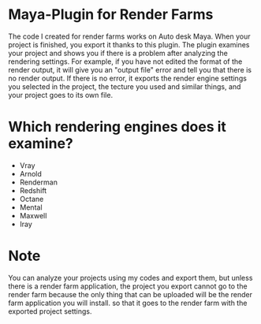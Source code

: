 # Maya-Plugin for Render Farms
The code I created for render farms works on Auto desk Maya. When your project is finished, you export it thanks to this plugin. The plugin examines your project and shows you if there is a problem after analyzing the rendering settings. For example, if you have not edited the format of the render output, it will give you an "output file" error and tell you that there is no render output. If there is no error, it exports the render engine settings you selected in the project, the tecture you used and similar things, and your project goes to its own file.

# Which rendering engines does it examine?
  - Vray
  - Arnold
  - Renderman
  - Redshift
  - Octane
  - Mental
  - Maxwell
  - Iray

# Note
You can analyze your projects using my codes and export them, but unless there is a render farm application, the project you export cannot go to the render farm because the only thing that can be uploaded will be the render farm application you will install. so that it goes to the render farm with the exported project settings.

